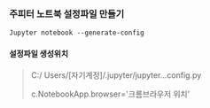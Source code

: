 ###  주피터  노트북 설정파일 만들기

```
Jupyter notebook --generate-config
```



#### 설정파일 생성위치
> C:/ Users/[자기계정]/.jupyter/jupyter...config.py
>
> c.NotebookApp.browser='크롬브라우저 위치'





